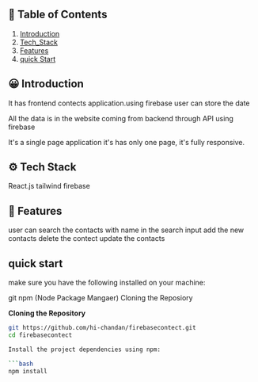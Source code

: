 ## 🧾 <a name="table"> Table of Contents </a>

1. [Introduction](#introduction)
2. [Tech_Stack](#tech-stack)
3. [Features](#feature)
4. [quick Start](#quick-start)

## <a name="introduction"> 😀 Introduction </a>

It has frontend contects application.using firebase user can store the date

All the data is in the website coming from backend through
API using firebase

It's a single page application it's has only one page,
it's fully responsive.

## <a name="tech-stack"> ⚙️ Tech Stack </a>

React.js
tailwind
firebase

## <a name="features">🔋 Features</a>

user can search the contacts with name in the search input
add the new contacts
delete the contect
update the contacts

## <a name="#quick-start">quick start </a>

make sure you have the following installed on your machine:

git
npm (Node Package Mangaer)
Cloning the Reposiory

**Cloning the Repository**

````bash
git https://github.com/hi-chandan/firebasecontect.git
cd firebasecontect

Install the project dependencies using npm:

```bash
npm install
````
